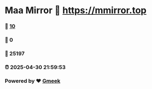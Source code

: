 # Maa Mirror :link: https://mmirror.top 
### :page_facing_up: [10](https://mmirror.top/tag.html) 
### :speech_balloon: 0 
### :hibiscus: 25197 
### :alarm_clock: 2025-04-30 21:59:53 
### Powered by :heart: [Gmeek](https://github.com/Meekdai/Gmeek)
